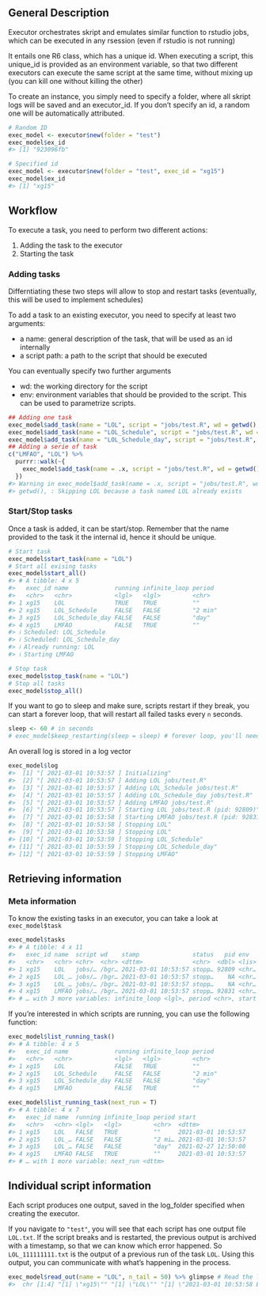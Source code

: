 
<!-- README.md is generated from README.Rmd. Please edit that file -->

## General Description

Executor orchestrates skript and emulates similar function to rstudio
jobs, which can be executed in any rsession (even if rstudio is not
running)

It entails one R6 class, which has a unique id. When executing a script,
this unique\_id is provided as an environment variable, so that two
different executors can execute the same script at the same time,
without mixing up (you can kill one without killing the other)

To create an instance, you simply need to specify a folder, where all
skript logs will be saved and an executor\_id. If you don’t specify an
id, a random one will be automatically attributed.

``` r
# Random ID
exec_model <- executor$new(folder = "test")
exec_model$ex_id
#> [1] "923096fb"

# Specified id
exec_model <- executor$new(folder = "test", exec_id = "xg15")
exec_model$ex_id
#> [1] "xg15"
```

## Workflow

To execute a task, you need to perform two different actions:

1.  Adding the task to the executor
2.  Starting the task

### Adding tasks

Differntiating these two steps will allow to stop and restart tasks
(eventually, this will be used to implement schedules)

To add a task to an existing executor, you need to specify at least two
arguments:

  - a name: general description of the task, that will be used as an id
    internally
  - a script path: a path to the script that should be executed

You can eventually specify two further arguments

  - wd: the working directory for the script
  - env: environment variables that should be provided to the script.
    This can be used to parametrize scripts.

<!-- end list -->

``` r
## Adding one task
exec_model$add_task(name = "LOL", script = "jobs/test.R", wd = getwd(), env = c("SYMBOL" = "LOL"))
exec_model$add_task(name = "LOL_Schedule", script = "jobs/test.R", wd = getwd(), env = c("SYMBOL" = "LOL_schedule"), infinite_loop = F, period = "2 min")
exec_model$add_task(name = "LOL_Schedule_day", script = "jobs/test.R", wd = getwd(), env = c("SYMBOL" = "LOL_schedule"), infinite_loop = F, period = "day", start = lubridate::as_datetime("2021-02-27 12:50:00", tz = "EST"))
## Adding a serie of task
c("LMFAO", "LOL") %>%
  purrr::walk(~{
    exec_model$add_task(name = .x, script = "jobs/test.R", wd = getwd(), env = c("SYMBOL" = .x))
  })
#> Warning in exec_model$add_task(name = .x, script = "jobs/test.R", wd =
#> getwd(), : Skipping LOL because a task named LOL already exists
```

### Start/Stop tasks

Once a task is added, it can be start/stop. Remember that the name
provided to the task it the internal id, hence it should be unique.

``` r
# Start task
exec_model$start_task(name = "LOL")
# Start all exising tasks
exec_model$start_all()
#> # A tibble: 4 x 5
#>   exec_id name             running infinite_loop period 
#>   <chr>   <chr>            <lgl>   <lgl>         <chr>  
#> 1 xg15    LOL              TRUE    TRUE          ""     
#> 2 xg15    LOL_Schedule     FALSE   FALSE         "2 min"
#> 3 xg15    LOL_Schedule_day FALSE   FALSE         "day"  
#> 4 xg15    LMFAO            FALSE   TRUE          ""
#> ℹ Scheduled: LOL_Schedule
#> ℹ Scheduled: LOL_Schedule_day
#> ℹ Already running: LOL
#> ℹ Starting LMFAO

# Stop task
exec_model$stop_task(name = "LOL")
# Stop all tasks
exec_model$stop_all()
```

If you want to go to sleep and make sure, scripts restart if they break,
you can start a forever loop, that will restart all failed tasks every
`n` seconds.

``` r
sleep <- 60 # in seconds
# exec_model$keep_restarting(sleep = sleep) # forever loop, you'll need to stop this, once this is started
```

An overall log is stored in a log vector

``` r
exec_model$log
#>  [1] "[ 2021-03-01 10:53:57 ] Initializing"                           
#>  [2] "[ 2021-03-01 10:53:57 ] Adding LOL jobs/test.R"                 
#>  [3] "[ 2021-03-01 10:53:57 ] Adding LOL_Schedule jobs/test.R"        
#>  [4] "[ 2021-03-01 10:53:57 ] Adding LOL_Schedule_day jobs/test.R"    
#>  [5] "[ 2021-03-01 10:53:57 ] Adding LMFAO jobs/test.R"               
#>  [6] "[ 2021-03-01 10:53:57 ] Starting LOL jobs/test.R (pid: 92809)"  
#>  [7] "[ 2021-03-01 10:53:58 ] Starting LMFAO jobs/test.R (pid: 92831)"
#>  [8] "[ 2021-03-01 10:53:58 ] Stopping LOL"                           
#>  [9] "[ 2021-03-01 10:53:58 ] Stopping LOL"                           
#> [10] "[ 2021-03-01 10:53:59 ] Stopping LOL_Schedule"                  
#> [11] "[ 2021-03-01 10:53:59 ] Stopping LOL_Schedule_day"              
#> [12] "[ 2021-03-01 10:53:59 ] Stopping LMFAO"
```

## Retrieving information

### Meta information

To know the existing tasks in an executor, you can take a look at
`exec_model$task`

``` r
exec_model$tasks
#> # A tibble: 4 x 11
#>   exec_id name  script wd    stamp               status   pid env  
#>   <chr>   <chr> <chr>  <chr> <dttm>              <chr>  <dbl> <lis>
#> 1 xg15    LOL   jobs/… /bgr… 2021-03-01 10:53:57 stopp… 92809 <chr…
#> 2 xg15    LOL_… jobs/… /bgr… 2021-03-01 10:53:57 stopp…    NA <chr…
#> 3 xg15    LOL_… jobs/… /bgr… 2021-03-01 10:53:57 stopp…    NA <chr…
#> 4 xg15    LMFAO jobs/… /bgr… 2021-03-01 10:53:57 stopp… 92831 <chr…
#> # … with 3 more variables: infinite_loop <lgl>, period <chr>, start <dttm>
```

If you’re interested in which scripts are running, you can use the
following function:

``` r
exec_model$list_running_task()
#> # A tibble: 4 x 5
#>   exec_id name             running infinite_loop period 
#>   <chr>   <chr>            <lgl>   <lgl>         <chr>  
#> 1 xg15    LOL              FALSE   TRUE          ""     
#> 2 xg15    LOL_Schedule     FALSE   FALSE         "2 min"
#> 3 xg15    LOL_Schedule_day FALSE   FALSE         "day"  
#> 4 xg15    LMFAO            FALSE   TRUE          ""
```

``` r
exec_model$list_running_task(next_run = T)
#> # A tibble: 4 x 7
#>   exec_id name  running infinite_loop period start              
#>   <chr>   <chr> <lgl>   <lgl>         <chr>  <dttm>             
#> 1 xg15    LOL   FALSE   TRUE          ""     2021-03-01 10:53:57
#> 2 xg15    LOL_… FALSE   FALSE         "2 mi… 2021-03-01 10:53:57
#> 3 xg15    LOL_… FALSE   FALSE         "day"  2021-02-27 12:50:00
#> 4 xg15    LMFAO FALSE   TRUE          ""     2021-03-01 10:53:57
#> # … with 1 more variable: next_run <dttm>
```

## Individual script information

Each script produces one output, saved in the log\_folder specified when
creating the executor.

If you navigate to `"test"`, you will see that each script has one
output file `LOL.txt`. If the script breaks and is restarted, the
previous output is archived with a timestamp, so that we can know which
error happened. So `LOL_111111111.txt` is the output of a previous run
of the task `LOL`. Using this output, you can communicate with what’s
happening in the process.

``` r
exec_model$read_out(name = "LOL", n_tail = 50) %>% glimpse # Read the last 50 lines of the stream output of the task LOL
#>  chr [1:4] "[1] \"xg15\"" "[1] \"LOL\"" "[1] \"2021-03-01 10:53:58 EST\"" ...
```
